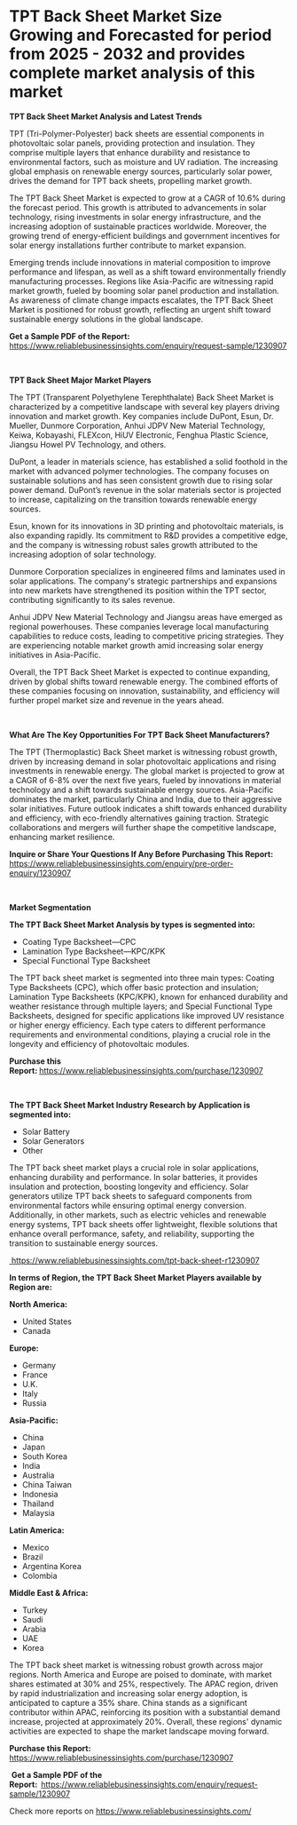 <p><h1>TPT Back Sheet Market Size Growing and Forecasted for period from 2025 - 2032 and provides complete market analysis of this market</h1></p><p><strong>TPT Back Sheet Market Analysis and Latest Trends</strong></p>
<p><p>TPT (Tri-Polymer-Polyester) back sheets are essential components in photovoltaic solar panels, providing protection and insulation. They comprise multiple layers that enhance durability and resistance to environmental factors, such as moisture and UV radiation. The increasing global emphasis on renewable energy sources, particularly solar power, drives the demand for TPT back sheets, propelling market growth.</p><p>The TPT Back Sheet Market is expected to grow at a CAGR of 10.6% during the forecast period. This growth is attributed to advancements in solar technology, rising investments in solar energy infrastructure, and the increasing adoption of sustainable practices worldwide. Moreover, the growing trend of energy-efficient buildings and government incentives for solar energy installations further contribute to market expansion.</p><p>Emerging trends include innovations in material composition to improve performance and lifespan, as well as a shift toward environmentally friendly manufacturing processes. Regions like Asia-Pacific are witnessing rapid market growth, fueled by booming solar panel production and installation. As awareness of climate change impacts escalates, the TPT Back Sheet Market is positioned for robust growth, reflecting an urgent shift toward sustainable energy solutions in the global landscape.</p></p>
<p><strong>Get a Sample PDF of the Report:&nbsp;</strong> <a href="https://www.reliablebusinessinsights.com/enquiry/request-sample/1230907?utm_campaign=2768&utm_medium=2&utm_source=Github&utm_content=ia&utm_term=07042025&utm_id=tpt-back-sheet">https://www.reliablebusinessinsights.com/enquiry/request-sample/1230907</a></p>
<p>&nbsp;</p>
<p><strong>TPT Back Sheet Major Market Players</strong></p>
<p><p>The TPT (Transparent Polyethylene Terephthalate) Back Sheet Market is characterized by a competitive landscape with several key players driving innovation and market growth. Key companies include DuPont, Esun, Dr. Mueller, Dunmore Corporation, Anhui JDPV New Material Technology, Keiwa, Kobayashi, FLEXcon, HiUV Electronic, Fenghua Plastic Science, Jiangsu Howel PV Technology, and others.</p><p>DuPont, a leader in materials science, has established a solid foothold in the market with advanced polymer technologies. The company focuses on sustainable solutions and has seen consistent growth due to rising solar power demand. DuPont’s revenue in the solar materials sector is projected to increase, capitalizing on the transition towards renewable energy sources.</p><p>Esun, known for its innovations in 3D printing and photovoltaic materials, is also expanding rapidly. Its commitment to R&D provides a competitive edge, and the company is witnessing robust sales growth attributed to the increasing adoption of solar technology. </p><p>Dunmore Corporation specializes in engineered films and laminates used in solar applications. The company's strategic partnerships and expansions into new markets have strengthened its position within the TPT sector, contributing significantly to its sales revenue.</p><p>Anhui JDPV New Material Technology and Jiangsu areas have emerged as regional powerhouses. These companies leverage local manufacturing capabilities to reduce costs, leading to competitive pricing strategies. They are experiencing notable market growth amid increasing solar energy initiatives in Asia-Pacific.</p><p>Overall, the TPT Back Sheet Market is expected to continue expanding, driven by global shifts toward renewable energy. The combined efforts of these companies focusing on innovation, sustainability, and efficiency will further propel market size and revenue in the years ahead.</p></p>
<p>&nbsp;</p>
<p><strong>What Are The Key Opportunities For TPT Back Sheet Manufacturers?</strong></p>
<p><p>The TPT (Thermoplastic) Back Sheet market is witnessing robust growth, driven by increasing demand in solar photovoltaic applications and rising investments in renewable energy. The global market is projected to grow at a CAGR of 6-8% over the next five years, fueled by innovations in material technology and a shift towards sustainable energy sources. Asia-Pacific dominates the market, particularly China and India, due to their aggressive solar initiatives. Future outlook indicates a shift towards enhanced durability and efficiency, with eco-friendly alternatives gaining traction. Strategic collaborations and mergers will further shape the competitive landscape, enhancing market resilience.</p></p>
<p><strong>Inquire or Share Your Questions If Any Before Purchasing This Report:</strong> <a href="https://www.reliablebusinessinsights.com/enquiry/pre-order-enquiry/1230907?utm_campaign=2768&utm_medium=2&utm_source=Github&utm_content=ia&utm_term=07042025&utm_id=tpt-back-sheet">https://www.reliablebusinessinsights.com/enquiry/pre-order-enquiry/1230907</a></p>
<p>&nbsp;</p>
<p><strong>Market Segmentation</strong></p>
<p><strong>The TPT Back Sheet Market Analysis by types is segmented into:</strong></p>
<p><ul><li>Coating Type Backsheet—CPC</li><li>Lamination Type Backsheet—KPC/KPK</li><li>Special Functional Type Backsheet</li></ul></p>
<p><p>The TPT back sheet market is segmented into three main types: Coating Type Backsheets (CPC), which offer basic protection and insulation; Lamination Type Backsheets (KPC/KPK), known for enhanced durability and weather resistance through multiple layers; and Special Functional Type Backsheets, designed for specific applications like improved UV resistance or higher energy efficiency. Each type caters to different performance requirements and environmental conditions, playing a crucial role in the longevity and efficiency of photovoltaic modules.</p></p>
<p><strong>Purchase this Report:&nbsp;</strong><a href="https://www.reliablebusinessinsights.com/purchase/1230907?utm_campaign=2768&utm_medium=2&utm_source=Github&utm_content=ia&utm_term=07042025&utm_id=tpt-back-sheet">https://www.reliablebusinessinsights.com/purchase/1230907</a></p>
<p>&nbsp;</p>
<p><strong>The TPT Back Sheet Market Industry Research by Application is segmented into:</strong></p>
<p><ul><li>Solar Battery</li><li>Solar Generators</li><li>Other</li></ul></p>
<p><p>The TPT back sheet market plays a crucial role in solar applications, enhancing durability and performance. In solar batteries, it provides insulation and protection, boosting longevity and efficiency. Solar generators utilize TPT back sheets to safeguard components from environmental factors while ensuring optimal energy conversion. Additionally, in other markets, such as electric vehicles and renewable energy systems, TPT back sheets offer lightweight, flexible solutions that enhance overall performance, safety, and reliability, supporting the transition to sustainable energy sources.</p></p>
<p><a href="https://www.reliablebusinessinsights.com/tpt-back-sheet-r1230907?utm_campaign=2768&utm_medium=2&utm_source=Github&utm_content=ia&utm_term=07042025&utm_id=tpt-back-sheet">&nbsp;https://www.reliablebusinessinsights.com/tpt-back-sheet-r1230907</a></p>
<p><strong>In terms of Region, the TPT Back Sheet Market Players available by Region are:</strong></p>
<p>
    <p> <strong> North America: </strong>
        <ul>
            <li>United States</li>
            <li>Canada</li>
        </ul>
        </p> 
    <p> <strong> Europe: </strong>
        <ul>
            <li>Germany</li>
            <li>France</li>
            <li>U.K.</li>
            <li>Italy</li>
            <li>Russia</li>
        </ul>
        </p> 
    <p> <strong> Asia-Pacific: </strong>
        <ul>
            <li>China</li>
            <li>Japan</li>
            <li>South Korea</li>
            <li>India</li>
            <li>Australia</li>
            <li>China Taiwan</li>
            <li>Indonesia</li>
            <li>Thailand</li>
            <li>Malaysia</li>
        </ul>
        </p> 
    <p> <strong> Latin America: </strong>
        <ul>
            <li>Mexico</li>
            <li>Brazil</li>
            <li>Argentina Korea</li>
            <li>Colombia</li>
        </ul>
        </p> 
    <p> <strong> Middle East & Africa: </strong>
        <ul>
            <li>Turkey</li>
            <li>Saudi</li>
            <li>Arabia</li>
            <li>UAE</li>
            <li>Korea</li>
        </ul>
    </p>
    </p>
<p><p>The TPT back sheet market is witnessing robust growth across major regions. North America and Europe are poised to dominate, with market shares estimated at 30% and 25%, respectively. The APAC region, driven by rapid industrialization and increasing solar energy adoption, is anticipated to capture a 35% share. China stands as a significant contributor within APAC, reinforcing its position with a substantial demand increase, projected at approximately 20%. Overall, these regions' dynamic activities are expected to shape the market landscape moving forward.</p></p>
<p><strong>Purchase this Report: </strong><a href="https://www.reliablebusinessinsights.com/purchase/1230907?utm_campaign=2768&utm_medium=2&utm_source=Github&utm_content=ia&utm_term=07042025&utm_id=tpt-back-sheet">https://www.reliablebusinessinsights.com/purchase/1230907</a></p>
<p>&nbsp;<strong>Get a Sample PDF of the Report:&nbsp;&nbsp;</strong><a href="https://www.reliablebusinessinsights.com/enquiry/request-sample/1230907?utm_campaign=2768&utm_medium=2&utm_source=Github&utm_content=ia&utm_term=07042025&utm_id=tpt-back-sheet">https://www.reliablebusinessinsights.com/enquiry/request-sample/1230907</a></p>
<p><strong></strong></p>
<p>Check more reports on <a href="https://www.reliablebusinessinsights.com/?utm_campaign=2768&utm_medium=2&utm_source=Github&utm_content=ia&utm_term=07042025&utm_id=tpt-back-sheet">https://www.reliablebusinessinsights.com/</a></p>